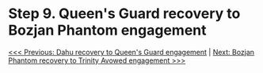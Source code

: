 # Step 9. Queen's Guard recovery to Bozjan Phantom engagement
[<<< Previous: Dahu recovery to Queen's Guard engagement](08-dahu-to-qg.md) | [Next: Bozjan Phantom recovery to Trinity Avowed engagement >>>](10-phantom-to-ta.md)
